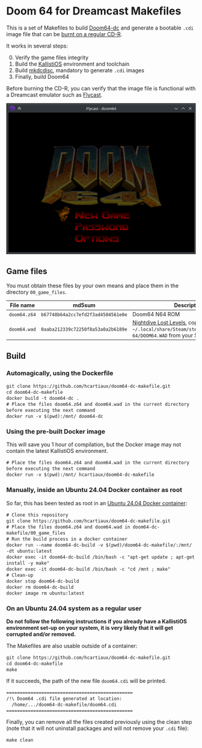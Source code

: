 # Doom 64 for Dreamcast Makefiles

This is a set of Makefiles to build [Doom64-dc](https://github.com/jnmartin84/doom64-dc) and generate a bootable `.cdi` image file that can be [burnt on a regular CD-R](https://github.com/alex-free/dreamcast-cdi-burner).

It works in several steps:

0. Verify the game files integrity
1. Build the [KallistiOS](https://dreamcast.wiki/Getting_Started_with_Dreamcast_development) environment and toolchain
2. Build [mkdcdisc](https://gitlab.com/simulant/mkdcdisc), mandatory to generate `.cdi` images
3. Finally, build Doom64

Before burning the CD-R, you can verify that the image file is functional with a Dreamcast emulator such as [Flycast](https://github.com/flyinghead/flycast).

![Doom64](https://github.com/hcartiaux/doom64-dc-makefile/blob/main/doom64.png?raw=true)

## Game files

You must obtain these files by your own means and place them in the directory `00_game_files`.

| File name    | md5sum                             | Description                                                                                                                                                                       |
|--------------|------------------------------------|-----------------------------------------------------------------------------------------------------------------------------------------------------------------------------------|
| `doom64.z64` | `b67748b64a2cc7efd2f3ad4504561e0e` | Doom64 N64 ROM                                                                                                                                                                    |
| `doom64.wad` | `0aaba212339c72250f8a53a0a2b6189e` | [Nightdive Lost Levels](https://store.steampowered.com/app/1148590/DOOM_64/), copy this file `~/.local/share/Steam/steamapps/common/Doom 64/DOOM64.WAD` from your Steam directory |

## Build

### Automagically, using the Dockerfile

```
git clone https://github.com/hcartiaux/doom64-dc-makefile.git
cd doom64-dc-makefile
docker build -t doom64-dc .
# Place the files doom64.z64 and doom64.wad in the current directory before executing the next command
docker run -v $(pwd):/mnt/ doom64-dc
```

### Using the pre-built Docker image

This will save you 1 hour of compilation, but the Docker image may not contain the latest KallistiOS environment.

```
# Place the files doom64.z64 and doom64.wad in the current directory before executing the next command
docker run -v $(pwd):/mnt/ hcartiaux/doom64-dc-makefile
```

### Manually, inside an Ubuntu 24.04 Docker container as root

So far, this has been tested as root in an [Ubuntu 24.04 Docker container](https://hub.docker.com/_/ubuntu/):

```
# Clone this repository
git clone https://github.com/hcartiaux/doom64-dc-makefile.git
# Place the files doom64.z64 and doom64.wad in doom64-dc-makefile/00_game_files
# Run the build process in a docker container
docker run --name doom64-dc-build -v $(pwd)/doom64-dc-makefile/:/mnt/ -dt ubuntu:latest
docker exec -it doom64-dc-build /bin/bash -c "apt-get update ; apt-get install -y make"
docker exec -it doom64-dc-build /bin/bash -c "cd /mnt ; make"
# Clean-up
docker stop doom64-dc-build
docker rm doom64-dc-build
docker image rm ubuntu:latest
```

### On an Ubuntu 24.04 system as a regular user

**Do not follow the following instructions if you already have a KallistiOS environment set-up on your system,
it is very likely that it will get corrupted and/or removed.**

The Makefiles are also usable outside of a container:

```
git clone https://github.com/hcartiaux/doom64-dc-makefile.git
cd doom64-dc-makefile
make
```

If it succeeds, the path of the new file `doom64.cdi` will be printed.

```
===============================================
/!\ Doom64 .cdi file generated at location:
  /home/.../doom64-dc-makefile/doom64.cdi
===============================================
```

Finally, you can remove all the files created previously using the clean step (note that it will not uninstall packages and will not remove your `.cdi` file):

```
make clean
```

